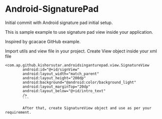 # Android-SignaturePad
Initial commit with Android signature pad initial setup.

This is sample example to use signature pad view inside your application.

Inspired by gcacace GitHub example.

Import utils and view file in your project.
Create View object inside your xml file
```
<com.ap.github.kishorsutar.androidsinganturepad.view.SignatureView
        android:id="@+id/signView"
        android:layout_width="match_parent"
        android:layout_height="200dp"
        android:background="@android:color/background_light"
        android:layout_marginTop="20dp"
        android:layout_below="@+id/intro_text"
        />
        ```

        After that, create SignatureView object and use as per your requirement.


